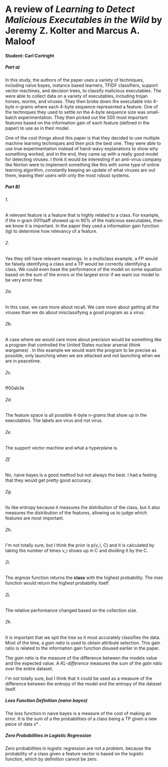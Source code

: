 # A review of *Learning to Detect Malicious Executables in the Wild* by Jeremy Z. Kolter and Marcus A. Maloof

#### Student: Carl Cortright

##### Part a)

In this study, the authors of the paper uses a variety of techniques, including naive bayes, instance based learners, TFIDF classifiers, support vector machines, and decision trees, to classify malicious executables. The were able to collect data on a variety of executables, including trojan horses, worms, and viruses. They then broke down the executable into 4-byte n-grams where each 4-byte sequence represented a feature. One of the techniques they used to settle on the 4-byte sequence size was small-batch experimentation. They then picked out the 500 most important features based on the information gain of each feature (defined in the paper) to use as in their model.

One of the cool things about this paper is that they decided to use multiple machine learning techniques and then pick the best one. They were able to use true experimentation instead of hand-wavy explanations to show why something worked, and in the end, they came up with a really good model for detecting viruses. I think it would be interesting if an anti-virus company like Norton were to implement something like this with some type of online learning algorithm, constantly keeping an update of what viruses are out there, leaving their users with only the most robust systems.


##### Part B)

###### 1.

A relevant feature is a feature that is highly related to a class. For example, if the n-gram 0011aaff showed up in 90% of the malicious executables, then we know it is important. In the paper they used a information gain function (ig) to determine how relevancy of a feature.

###### 2.

Yes they still have relevant meanings. In a multiclass example, a FP would be falsely identifying a class and a TP would be correctly identifying a class. We could even base the performance of the model on some equation based on the sum of the errors or the largest error if we want our model to be very error free.

###### 2a.

In this case, we care more about recall. We care more about getting all the viruses than we do about misclassifying a good program as a virus.

###### 2b.

A case where we would care more about precision would be something like a program that controlled the United States nuclear arsenal (think wargames) . In this example we would want the program to be precise as possible, only launching when we are attacked and not launching when we are in peacetime.

###### 2c.

ff00ab3e

###### 2d.

The feature space is all possible 4-byte n-grams that show up in the executables. The labels are virus and not virus.

###### 2e.

The support vector machine and what a hyperplane is.

###### 2f.

No, naive bayes is a good method but not always the best. I had a feeling that they would get pretty good accuracy.

###### 2g.

Its like entropy because it measures the distribution of the class, but it also measures the distribution of the features, allowing us to judge which features are most important.

###### 2h.

I'm not totally sure, but I think the prior is p(v_i, C) and it is calculated by taking the number of times v_i shows up in C and dividing it by the C.

###### 2i.

The *argmax* function returns the **class** with the highest probability. The *max* function would return the highest probability itself.  

###### 2j.

The relative performance changed based on the collection size.

###### 2k.

It is important that we spit the tree so it most accurately classifies the data. Most of the time, a *gain ratio* is used to obtain attribute selection. This gain ratio is related to the information gain function disused earlier in the paper.

The *gain ratio* is the measure of the difference between the models value and the expected value. A *KL-difference* measures the sum of the *gain ratio* over the entire dataset.

I'm not totally sure, but I think that it could be used as a measure of the difference between the entropy of the model and the entropy of the dataset itself.

##### Loss Function Definition (naive bayes)

The loss function in naive bayes is a measure of the cost of making an error. It is the sum of a the probabilities of a class being a TP given a new peice of data x* .

##### Zero Probabilities in Logistic Regression

Zero probabilities in logistic regression are not a problem, because the probability of a class given a feature vector is based on the logistic function, which by definition cannot be zero. 

